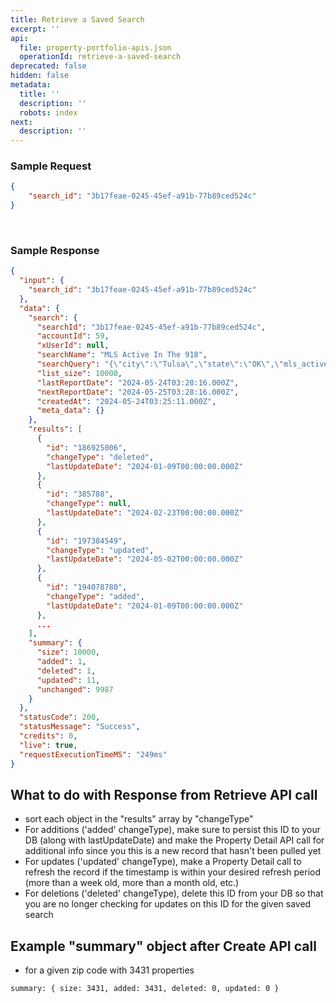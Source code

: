 ```yaml
---
title: Retrieve a Saved Search
excerpt: ''
api:
  file: property-portfolio-apis.json
  operationId: retrieve-a-saved-search
deprecated: false
hidden: false
metadata:
  title: ''
  description: ''
  robots: index
next:
  description: ''
---
```

### Sample Request

```json
{
	"search_id": "3b17feae-0245-45ef-a91b-77b89ced524c"
}
```

<br />

### Sample Response

```json
{
  "input": {
    "search_id": "3b17feae-0245-45ef-a91b-77b89ced524c"
  },
  "data": {
    "search": {
      "searchId": "3b17feae-0245-45ef-a91b-77b89ced524c",
      "accountId": 59,
      "xUserId": null,
      "searchName": "MLS Active In The 918",
      "searchQuery": "{\"city\":\"Tulsa\",\"state\":\"OK\",\"mls_active\":true}",
      "list_size": 10000,
      "lastReportDate": "2024-05-24T03:28:16.000Z",
      "nextReportDate": "2024-05-25T03:28:16.000Z",
      "createdAt": "2024-05-24T03:25:11.000Z",
      "meta_data": {}
    },
    "results": [
      {
        "id": "186925006",
        "changeType": "deleted",
        "lastUpdateDate": "2024-01-09T00:00:00.000Z"
      },
      {
        "id": "385788",
        "changeType": null,
        "lastUpdateDate": "2024-02-23T00:00:00.000Z"
      },
      {
        "id": "197384549",
        "changeType": "updated",
        "lastUpdateDate": "2024-05-02T00:00:00.000Z"
      },
      {
        "id": "194078780",
        "changeType": "added",
        "lastUpdateDate": "2024-01-09T00:00:00.000Z"
      },
      ...
    ],
    "summary": {
      "size": 10000,
      "added": 1,
      "deleted": 1,
      "updated": 11,
      "unchanged": 9987
    }
  },
  "statusCode": 200,
  "statusMessage": "Success",
  "credits": 0,
  "live": true,
  "requestExecutionTimeMS": "249ms"
}
```

## What to do with Response from Retrieve API call

* sort each object in the "results" array by "changeType"
* For additions ('added' changeType), make sure to persist this ID to your DB (along with lastUpdateDate) and make the Property Detail API call for additional info since you this is a new record that hasn't been pulled yet
* For updates ('updated' changeType), make a Property Detail call to refresh the record if the timestamp is within your desired refresh period (more than a week old, more than a month old, etc.)
* For deletions ('deleted' changeType), delete this ID from your DB so that you are no longer checking for updates on this ID for the given saved search

## Example "summary" object after Create API call

* for a given zip code with 3431 properties

```
summary: { size: 3431, added: 3431, deleted: 0, updated: 0 }
```